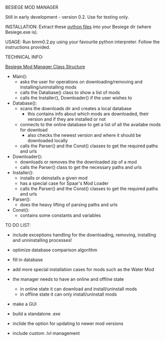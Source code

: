 BESIEGE MOD MANAGER

Still in early development - version 0.2. Use for testing only.


INSTALLATION:
Extract these [python files](source/bmm_0.2_source.rar) into your Besiege dir (where Besiege.exe is).

USAGE:
Run bmm0.2.py using your favourite python interpreter. 
Follow the instructions provided.


TECHNICAL INFO:

[Besiege Mod Manager Class Structure](bmm_class_structure.jpg)

- Main():
	- asks the user for operations on downloading/removing and installing/uninstalling mods
	- calls the Database() class to show a list of mods
	- calls the Installer(), Downloader() if the user wishes to
- Database():
	- scans the downloads dir and creates a local database
		- this contains info about which mods are downloaded, their version and if they are installed or not
	- connects to the online database to get a list of all the availabe mods for download
		- also checks the newest version and where it should be downloaded locally
	- calls the Parser() and the Const() classes to get the required paths and urls
- Downloader():
	- downloads or removes the the downloaded zip of a mod
	- calls the Parser() class to get the necessary paths and urls 
- Installer():
	- installs or deinstalls a given mod
	- has a special case for Spaar's Mod Loader
	- calls the Parser() and the Const() classes to get the required paths and urls
- Parser():
	- does the heavy lifting of parsing paths and urls
- Const():
	- contains some constants and variables 


TO DO LIST:

- include exceptions handling for the downloading, removing, installing and unninstalling processes!

- optimize database comparison algorithm

- fill in database

- add more special installation cases for mods such as the Water Mod

- the manager needs to have an online and offline state
	- in online state it can download and install/uninstall mods
	- in offline state it can only install/uninstall mods

- make a GUI

- build a standalone .exe

- inclide the option for updating to newer mod versions

- include custom .lvl management